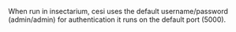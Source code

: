 When run in insectarium, cesi uses the default username/password (admin/admin) for authentication it runs on the default port (5000).

